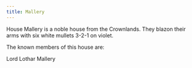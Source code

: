 ```yaml
---
title: Mallery
---
```


House Mallery is a noble house from the Crownlands. They blazon their arms with six white mullets 3-2-1 on violet.

The known members of this house are:

Lord Lothar Mallery


